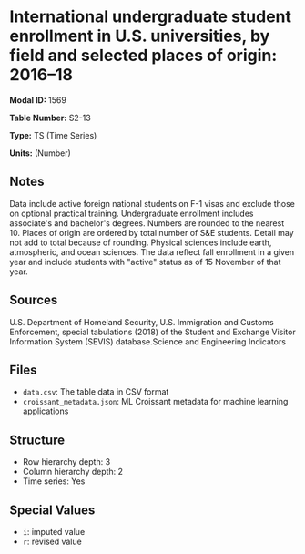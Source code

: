 # International undergraduate student enrollment in U.S. universities, by field and selected places of origin: 2016–18

**Modal ID:** 1569

**Table Number:** S2-13

**Type:** TS (Time Series)

**Units:** (Number)

## Notes

Data include active foreign national students on F-1 visas and exclude those on optional practical training. Undergraduate enrollment includes associate's and bachelor's degrees. Numbers are rounded to the nearest 10. Places of origin are ordered by total number of S&E students. Detail may not add to total because of rounding. Physical sciences include earth, atmospheric, and ocean sciences. The data reflect fall enrollment in a given year and include students with "active" status as of 15 November of that year.

## Sources

U.S. Department of Homeland Security, U.S. Immigration and Customs Enforcement, special tabulations (2018) of the Student and Exchange Visitor Information System (SEVIS) database.Science and Engineering Indicators

## Files

- `data.csv`: The table data in CSV format
- `croissant_metadata.json`: ML Croissant metadata for machine learning applications

## Structure

- Row hierarchy depth: 3
- Column hierarchy depth: 2
- Time series: Yes

## Special Values

- `i`: imputed value
- `r`: revised value
